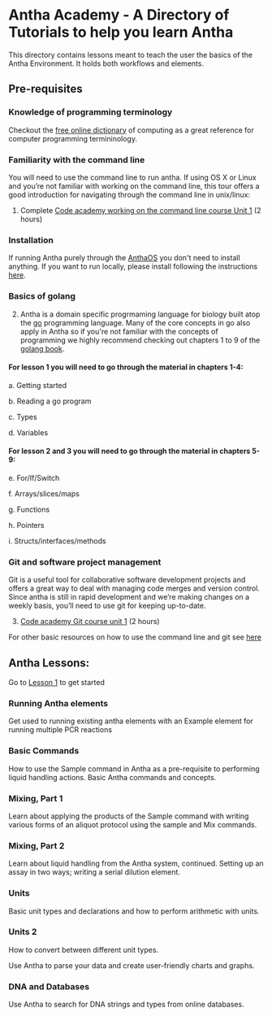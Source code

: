 # Antha Academy - A Directory of Tutorials to help you learn Antha

This directory contains lessons meant to teach the user the basics of the Antha Environment. 
It holds both workflows and elements.

## Pre-requisites


### Knowledge of programming terminology
Checkout the [free online dictionary](https://foldoc.org/) of computing as a great reference for computer programming termininology.

### Familiarity with the command line
You will need to use the command line to run antha.
If using OS X or Linux and you’re not familiar with working on the command line, this tour offers a good introduction for navigating through the command line in unix/linux:

1. Complete [Code academy working on the command line course Unit 1](https://www.codecademy.com/learn/learn-the-command-line) (2 hours) 

### Installation
If running Antha purely through the [AnthaOS](https://docs.antha.com/) you don't need to install anything. If you want to run locally, please install following the instructions [here](../../README.md).


### Basics of golang
2. Antha is a domain specific progrmaming language for biology built atop the [go](golang.org) programming language. Many of the core concepts in go also apply in Antha so if you're not familiar with the concepts of programming we highly recommend checking out chapters 1 to 9 of the [golang book](https://www.golang-book.com/books/intro/1).

#### For lesson 1 you will need to go through the material in chapters 1-4:

a. Getting started  

b. Reading a go program 

c. Types 

d. Variables 


#### For lesson 2 and 3 you will need to go through the material in chapters 5-9:

e. For/If/Switch 

f. Arrays/slices/maps 

g. Functions 

h. Pointers

i. Structs/interfaces/methods 



### Git and software project management
Git is a useful tool for collaborative software development projects and offers a great way to deal with managing code merges and version control.
Since antha is still in rapid development and we’re making changes on a weekly basis, you’ll need to use git for keeping up-to-date.

3. [Code academy Git course unit 1](https://www.codecademy.com/learn/learn-git) (2 hours)

For other basic resources on how to use the command line and git see [here](https://synthace.github.io/antha-lang-archive/docs/academy/basics.html)

## Antha Lessons:
Go to [Lesson 1](Lesson1_Commands/README.md) to  get started

### Running Antha elements
Get used to running existing antha elements with an Example element for running multiple PCR reactions

###  Basic Commands
How to use the Sample command in Antha as a pre-requisite to performing liquid 
handling actions. Basic Antha commands and concepts.

### Mixing, Part 1
Learn about applying the products of the Sample command with writing various 
forms of an aliquot protocol using the sample and Mix commands. 


### Mixing, Part 2
Learn about liquid handling from the Antha system, continued. 
Setting up an assay in two ways; writing a serial dilution element.

### Units
Basic unit types and declarations and how to perform arithmetic with units.


### Units 2
How to convert between different unit types.


Use Antha to parse your data and create user-friendly charts and graphs.

### DNA and Databases

Use Antha to search for DNA strings and types from online databases.
